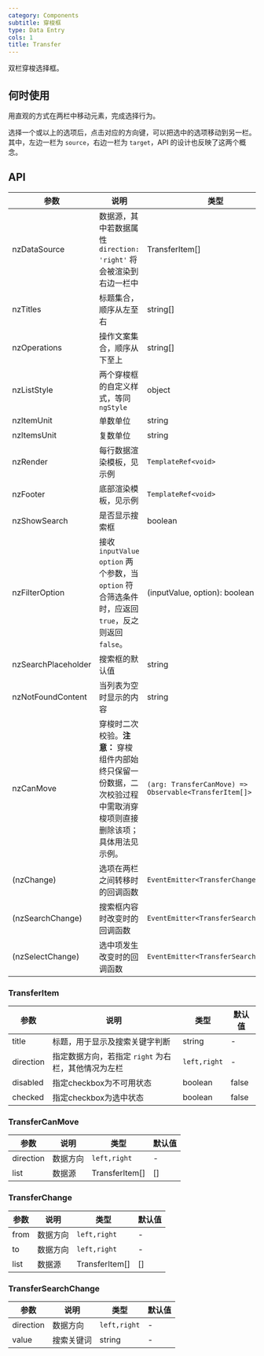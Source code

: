 ```yaml
---
category: Components
subtitle: 穿梭框
type: Data Entry
cols: 1
title: Transfer
---
```


双栏穿梭选择框。

## 何时使用

用直观的方式在两栏中移动元素，完成选择行为。

选择一个或以上的选项后，点击对应的方向键，可以把选中的选项移动到另一栏。
其中，左边一栏为 `source`，右边一栏为 `target`，API 的设计也反映了这两个概念。

## API

| 参数 | 说明 | 类型 | 默认值 |
| --- | --- | --- | --- |
| nzDataSource | 数据源，其中若数据属性 `direction: 'right'` 将会被渲染到右边一栏中 | TransferItem[] | [] |
| nzTitles | 标题集合，顺序从左至右 | string[] | ['', ''] |
| nzOperations | 操作文案集合，顺序从下至上 | string[] | ['', ''] |
| nzListStyle | 两个穿梭框的自定义样式，等同 `ngStyle` | object |  |
| nzItemUnit | 单数单位 | string | 项目 |
| nzItemsUnit | 复数单位 | string | 项目 |
| nzRender | 每行数据渲染模板，见示例 | `TemplateRef<void>` | - |
| nzFooter | 底部渲染模板，见示例 | `TemplateRef<void>` | - |
| nzShowSearch | 是否显示搜索框 | boolean | false |
| nzFilterOption | 接收 `inputValue` `option` 两个参数，当 `option` 符合筛选条件时，应返回 `true`，反之则返回 `false`。 | (inputValue, option): boolean | `(inputValue: string, item: TransferItem) => boolean` |
| nzSearchPlaceholder | 搜索框的默认值 | string | '请输入搜索内容' |
| nzNotFoundContent | 当列表为空时显示的内容 | string | '列表为空' |
| nzCanMove | 穿梭时二次校验。**注意：** 穿梭组件内部始终只保留一份数据，二次校验过程中需取消穿梭项则直接删除该项；具体用法见示例。 | `(arg: TransferCanMove) => Observable<TransferItem[]>` | - |
| (nzChange) | 选项在两栏之间转移时的回调函数 | `EventEmitter<TransferChange>` | - |
| (nzSearchChange) | 搜索框内容时改变时的回调函数 | `EventEmitter<TransferSearchChange>` | - |
| (nzSelectChange) | 选中项发生改变时的回调函数 | `EventEmitter<TransferSearchChange>` | - |

### TransferItem

| 参数 | 说明 | 类型 | 默认值 |
| --- | --- | --- | --- |
| title | 标题，用于显示及搜索关键字判断 | string | - |
| direction | 指定数据方向，若指定 `right` 为右栏，其他情况为左栏 | `left,right` | - |
| disabled | 指定checkbox为不可用状态 | boolean | false |
| checked | 指定checkbox为选中状态 | boolean | false |

### TransferCanMove

| 参数 | 说明 | 类型 | 默认值 |
| --- | --- | --- | --- |
| direction | 数据方向 | `left,right` | - |
| list | 数据源 | TransferItem[] | [] |

### TransferChange

| 参数 | 说明 | 类型 | 默认值 |
| --- | --- | --- | --- |
| from | 数据方向 | `left,right` | - |
| to | 数据方向 | `left,right` | - |
| list | 数据源 | TransferItem[] | [] |

### TransferSearchChange

| 参数 | 说明 | 类型 | 默认值 |
| --- | --- | --- | --- |
| direction | 数据方向 | `left,right` | - |
| value | 搜索关键词 | string | - |
